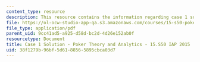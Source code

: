 ```yaml
---
content_type: resource
description: This resource contains the information regarding case 1 solution.
file: https://ol-ocw-studio-app-qa.s3.amazonaws.com/courses/15-s50-poker-theory-and-analytics-january-iap-2015/38f1279b96bf5d6188565895cbca03d7_MIT15_S50IAP15_Case1_Sol.pdf
file_type: application/pdf
parent_uid: 9cc41ad5-a925-d58d-bc2d-4d26e152ab0f
resourcetype: Document
title: Case 1 Solution - Poker Theory and Analytics - 15.S50 IAP 2015
uid: 38f1279b-96bf-5d61-8856-5895cbca03d7
---
```

